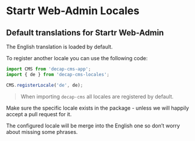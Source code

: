 # Startr Web-Admin Locales

## Default translations for Startr Web-Admin

The English translation is loaded by default.

To register another locale you can use the following code:

```js
import CMS from 'decap-cms-app';
import { de } from 'decap-cms-locales';

CMS.registerLocale('de', de);
```

> When importing `decap-cms` all locales are registered by default.

Make sure the specific locale exists in the package - unless we will happily accept a pull request for it.

The configured locale will be merge into the English one so don’t worry about missing some phrases.
